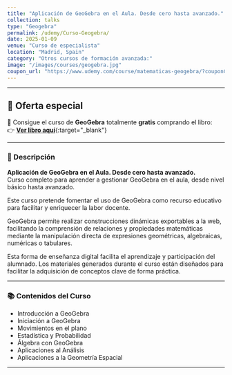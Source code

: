 ```yaml
---
title: "Aplicación de GeoGebra en el Aula. Desde cero hasta avanzado."
collection: talks
type: "Geogebra"
permalink: /udemy/Curso-Geogebra/
date: 2025-01-09
venue: "Curso de especialista"
location: "Madrid, Spain"
category: "Otros cursos de formación avanzada:"
image: "/images/courses/geogebra.jpg"
coupon_url: "https://www.udemy.com/course/matematicas-geogebra/?couponCode=ABR_2025"
---
```


<!-- ✅ Structured Data for SEO -->
<script type="application/ld+json">
{
  "@context": "https://schema.org",
  "@type": "Course",
  "name": "Aplicación de GeoGebra en el Aula. Desde cero hasta avanzado.",
  "description": "Curso completo para aprender a utilizar GeoGebra en el aula desde nivel básico hasta avanzado, enfocado a docentes y educadores.",
  "provider": {
    "@type": "Organization",
    "name": "Udemy",
    "sameAs": "https://www.udemy.com"
  },
  "educationalCredentialAwarded": "Certificado de finalización",
  "inLanguage": "es",
  "url": "https://www.udemy.com/course/matematicas-geogebra/?couponCode=ABR_2025",
  "image": "https://www.manuelcastillo.eu/images/courses/geogebra.jpg",
  "offers": {
    "@type": "Offer",
    "url": "https://www.udemy.com/course/matematicas-geogebra/?couponCode=ABR_2025",
    "priceCurrency": "USD",
    "price": "12.00",
    "availability": "https://schema.org/InStock",
    "validFrom": "2025-04-01"
  },
  "hasCourseInstance": {
    "@type": "CourseInstance",
    "name": "Aplicación de GeoGebra en el Aula. Desde cero hasta avanzado.",
    "courseMode": "online",
    "courseWorkload": "PT10H",
    "inLanguage": "es",
    "startDate": "2025-01-01",
    "endDate": "2025-12-31",
    "url": "https://www.udemy.com/course/matematicas-geogebra/?couponCode=ABR_2025",
    "location": {
      "@type": "VirtualLocation",
      "url": "https://www.udemy.com/course/matematicas-geogebra/"
    },
    "offers": {
      "@type": "Offer",
      "url": "https://www.udemy.com/course/matematicas-geogebra/?couponCode=ABR_2025",
      "priceCurrency": "USD",
      "price": "12.00",
      "availability": "https://schema.org/InStock",
      "validFrom": "2025-04-01"
    },
    "organizer": {
      "@type": "Organization",
      "name": "Udemy",
      "url": "https://www.udemy.com"
    },
    "performer": {
      "@type": "Person",
      "name": "Manuel Castillo-Cara"
    }
  }
}
</script>

<style>
.boton-udemy {
  background-color: #5a88c9;
  color: white;
  padding: 0.75em 1.5em;
  text-decoration: none !important;
  font-weight: bold;
  border-radius: 5px;
  font-size: 1.1em;
  transition: background-color 0.3s ease;
}
.boton-udemy:hover {
  background-color: #4e7abf;
  text-decoration: none !important;
}
.page__taxonomy {
  display: none !important;
}
</style>
<!--
---

<div style="text-align: center;">
  <img src="/images/courses/geogebra.jpg" alt="Curso GeoGebra" width="400" style="border-radius: 8px; border: 1px solid #ccc; margin-bottom: 1rem;">
</div>

<div style="text-align: center; margin-bottom: 1rem;">
  <a href="https://www.udemy.com/course/matematicas-geogebra/?couponCode=ABR_2025" target="_blank" class="boton-udemy">
    🎓 Cupón de Descuento
  </a>
</div>

-->

<script 
  src="https://www.paypal.com/sdk/js?client-id=BAAFLtzEbhR-v2Nk6YVEdhvWJzPrGcmQm4dOmmv6DDKyXomXKpToxESEA_da2HErs94WB2HVZrH396-SUg&components=hosted-buttons&disable-funding=venmo&currency=EUR">
</script>

<div id="paypal-container-UX7UBGJ8TCPTW"></div>
<script>
  paypal.HostedButtons({
    hostedButtonId: "UX7UBGJ8TCPTW",
  }).render("#paypal-container-UX7UBGJ8TCPTW")
</script>

---

## 🎁 Oferta especial
📘 Consigue el curso de **GeoGebra** totalmente **gratis** comprando el libro:  
👉 [**Ver libro aquí**](https://www.manuelcastillo.eu/portfolio/portfolio-1){:target="_blank"}

---

### 📘 Descripción

**Aplicación de GeoGebra en el Aula. Desde cero hasta avanzado.**  
Curso completo para aprender a gestionar GeoGebra en el aula, desde nivel básico hasta avanzado.

Este curso pretende fomentar el uso de GeoGebra como recurso educativo para facilitar y enriquecer la labor docente.

GeoGebra permite realizar construcciones dinámicas exportables a la web, facilitando la comprensión de relaciones y propiedades matemáticas mediante la manipulación directa de expresiones geométricas, algebraicas, numéricas o tabulares.

Esta forma de enseñanza digital facilita el aprendizaje y participación del alumnado. Los materiales generados durante el curso están diseñados para facilitar la adquisición de conceptos clave de forma práctica.

---

### 📚 Contenidos del Curso

- Introducción a GeoGebra  
- Iniciación a GeoGebra  
- Movimientos en el plano  
- Estadística y Probabilidad  
- Álgebra con GeoGebra  
- Aplicaciones al Análisis  
- Aplicaciones a la Geometría Espacial  

---
<!--
<div style="text-align: center; margin-top: 2rem;">
  <a href="https://www.udemy.com/course/matematicas-geogebra/?couponCode=ABR_2025" target="_blank" class="boton-udemy">
    🚀 Acceder al Curso en Udemy
  </a>
</div>

---
-->
<script 
  src="https://www.paypal.com/sdk/js?client-id=BAAFLtzEbhR-v2Nk6YVEdhvWJzPrGcmQm4dOmmv6DDKyXomXKpToxESEA_da2HErs94WB2HVZrH396-SUg&components=hosted-buttons&disable-funding=venmo&currency=EUR">
</script>

<div id="paypal-container-UX7UBGJ8TCPTW"></div>
<script>
  paypal.HostedButtons({
    hostedButtonId: "UX7UBGJ8TCPTW",
  }).render("#paypal-container-UX7UBGJ8TCPTW")
</script>

